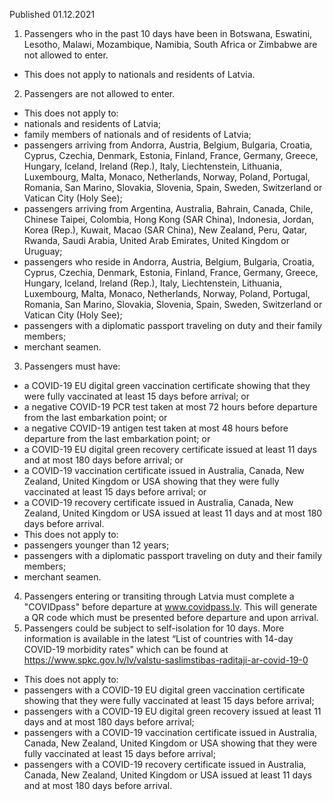 Published 01.12.2021
1. Passengers who in the past 10 days have been in Botswana, Eswatini, Lesotho, Malawi, Mozambique, Namibia, South Africa or Zimbabwe are not allowed to enter.
- This does not apply to nationals and residents of Latvia.
2. Passengers are not allowed to enter.
- This does not apply to:
- nationals and residents of Latvia;
- family members of nationals and of residents of Latvia;
- passengers arriving from Andorra, Austria, Belgium, Bulgaria, Croatia, Cyprus, Czechia, Denmark, Estonia, Finland, France, Germany, Greece, Hungary, Iceland, Ireland (Rep.), Italy, Liechtenstein, Lithuania, Luxembourg, Malta, Monaco, Netherlands, Norway, Poland, Portugal, Romania, San Marino, Slovakia, Slovenia, Spain, Sweden, Switzerland or Vatican City (Holy See);
- passengers arriving from Argentina, Australia, Bahrain, Canada, Chile, Chinese Taipei, Colombia, Hong Kong (SAR China), Indonesia, Jordan, Korea (Rep.), Kuwait, Macao (SAR China), New Zealand, Peru, Qatar, Rwanda, Saudi Arabia, United Arab Emirates, United Kingdom or Uruguay;
- passengers who reside in Andorra, Austria, Belgium, Bulgaria, Croatia, Cyprus, Czechia, Denmark, Estonia, Finland, France, Germany, Greece, Hungary, Iceland, Ireland (Rep.), Italy, Liechtenstein, Lithuania, Luxembourg, Malta, Monaco, Netherlands, Norway, Poland, Portugal, Romania, San Marino, Slovakia, Slovenia, Spain, Sweden, Switzerland or Vatican City (Holy See);
- passengers with a diplomatic passport traveling on duty and their family members;
- merchant seamen.
3. Passengers must have:
- a COVID-19 EU digital green vaccination certificate showing that they were fully vaccinated at least 15 days before arrival; or
- a negative COVID-19 PCR test taken at most 72 hours before departure from the last embarkation point; or
- a negative COVID-19 antigen test taken at most 48 hours before departure from the last embarkation point; or
- a COVID-19 EU digital green recovery certificate issued at least 11 days and at most 180 days before arrival; or
- a COVID-19 vaccination certificate issued in Australia, Canada, New Zealand, United Kingdom or USA showing that they were fully vaccinated at least 15 days before arrival; or
- a COVID-19 recovery certificate issued in Australia, Canada, New Zealand, United Kingdom or USA issued at least 11 days and at most 180 days before arrival.
- This does not apply to:
- passengers younger than 12 years;
- passengers with a diplomatic passport traveling on duty and their family members;
- merchant seamen.
4. Passengers entering or transiting through Latvia must complete a "COVIDpass" before departure at <a href="http://www.covidpass.lv">www.covidpass.lv</a>. This will generate a QR code which must be presented before departure and upon arrival.
5. Passengers could be subject to self-isolation for 10 days. More information is available in the latest “List of countries with 14-day COVID-19 morbidity rates" which can be found at <a href="https://www.spkc.gov.lv/lv/valstu-saslimstibas-raditaji-ar-covid-19-0">https://www.spkc.gov.lv/lv/valstu-saslimstibas-raditaji-ar-covid-19-0</a>
- This does not apply to:
- passengers with a COVID-19 EU digital green vaccination certificate showing that they were fully vaccinated at least 15 days before arrival;
- passengers with a COVID-19 EU digital green recovery issued at least 11 days and at most 180 days before arrival;
- passengers with a COVID-19 vaccination certificate issued in Australia, Canada, New Zealand, United Kingdom or USA showing that they were fully vaccinated at least 15 days before arrival;
- passengers with a COVID-19 recovery certificate issued in Australia, Canada, New Zealand, United Kingdom or USA issued at least 11 days and at most 180 days before arrival.
